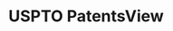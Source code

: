 ---
layout: default
bigquery: https://console.cloud.google.com/bigquery?p=patents-public-data&d=patentsview&page=dataset
citation: Attribution should be given to PatentsView for use, distribution, or derivative
  works.
code: https://github.com/CSSIP-AIR/PatentsView-Code-Snippets/
contributors: USPTO
cost: None
description: 'PatentsView includes US patent data including raw data (summaries, applications,
  pregrant applications), disambugations of inventors and assignees, and inventor
  gender estimates.  Also foreign priority data, # of figures and sheets, and government
  interest statements.'
documentation: https://patentsview.org/query/builder-faqs
last_edit: 04/10/2022, 05:34:53
location: https://patentsview.org/
maintained_by: USPTO
record_creation_timestamp: 12/2/2020 17:20:46
schema_fields:
- country
- disamb_assignee_id_20190820
- rawlocation_id
- _102_date
- filename
- lname
- disamb_inventor_id_20190312
- date
- variety
- inventor_id
- patent_id
- designation
- relkind
- disamb_inventor_id_20191231
- lapse_of_patent
- category
- disamb_inventor_id_20200331
- disamb_assignee_id_20191008
- rawassignee_id
- ipc_class
- disamb_inventor_id_20170307
- classification_level
- disamb_inventor_id_20171226
- disamb_inventor_id_20171003
- level_one
- organization
- subcategory_id
- action_date
- doctype
- subclass_id
- rawinventor_id
- disamb_assignee_id_20190312
- mainclass_id
- county_fips
- subsection_id
- location_id
- disamb_assignee_id_20200630
- sector_title
- text
- disclaimer_date
- num_claims
- classification_data_source
- disamb_assignee_id_20200331
- abstract
- num
- section
- exemplary
- num_sheets
- group
- dependent
- city
- symbol_position
- num_figures
- latitude
- disamb_assignee_id_20181127
- name
- citation_id
- classification_value
- disamb_inventor_id_20181127
- latlong
- name_last
- disamb_assignee_id_20191231
- uuid
- f371_date
- disamb_inventor_id_20190820
- country_transformed
- title
- term_extension
- type
- lawyer_id
- reldocno
- disamb_inventor_id_20191008
- assignee_id
- disamb_inventor_id_20200630
- role
- sequence
- male_flag
- term_grant
- ipc_version_indicator
- id
- subgroup_id
- section_id
- gi_statement
- longitude
- publication_number
- kind
- status
- disamb_assignee_id_20200929
- f102_date
- main_group
- group_id
- disamb_inventor_id_20180528
- name_first
- county
- male
- rule_47
- state_fips
- level_three
- number
- length
- category_id
- level_two
- doc_type
- disamb_inventor_id_20200929
- classification_status
- application_id
- attribution_status
- state
- disamb_inventor_id_20201229
- deceased
- fname
- disamb_inventor_id_20170808
- applicant_type
- field_title
- latin_name
- _371_date
- term_disclaimer
- series_code
- withdrawn
- organization_id
- subclass
- rel_id
- subgroup
- contract_award_number
- field_id
shortname: patentsview
tags:
- disambiguation
- United States
- gender
terms_of_use: Creative Commons Attribution 4.0 International License.
timeframe: 1963-1999
title: USPTO PatentsView
uuid: cf1780b1-e265-4e49-8d1d-83b9cfe0fd9a
---